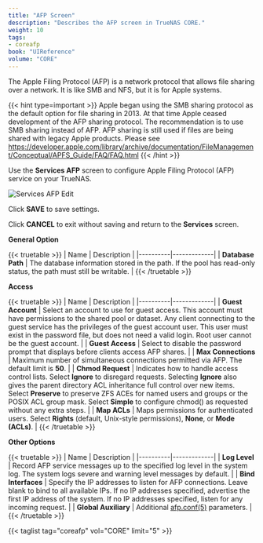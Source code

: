 ```yaml
---
title: "AFP Screen"
description: "Describes the AFP screen in TrueNAS CORE."
weight: 10
tags:
- coreafp
book: "UIReference"
volume: "CORE"
---
```


The Apple Filing Protocol (AFP) is a network protocol that allows file sharing over a network.
It is like SMB and NFS, but it is for Apple systems.

{{< hint type=important >}}
Apple began using the SMB sharing protocol as the default option for file sharing in 2013. At that time Apple ceased development of the AFP sharing protocol. The recommendation is to use SMB sharing instead of AFP. AFP sharing is still used if files are being shared with legacy Apple products. Please see https://developer.apple.com/library/archive/documentation/FileManagement/Conceptual/APFS_Guide/FAQ/FAQ.html
{{< /hint >}}

Use the **Services AFP** screen to configure Apple Filing Protocol (AFP) service on your TrueNAS.

![Services AFP Edit](/images/CORE/Services/ServicesAFPEdit.png "Services AFP Edit")

Click **SAVE** to save settings. 

Click **CANCEL** to exit without saving and return to the **Services** screen.

**General Option**

{{< truetable >}}
| Name | Description |
|----------|-------------|
| **Database Path** | The database information stored in the path. If the pool has read-only status, the path must still be writable. |
{{< /truetable >}}

**Access**


{{< truetable >}}
| Name | Description |
|----------|-------------|
| **Guest Account** | Select an account to use for guest access. This account must have permissions to the shared pool or dataset. Any client connecting to the guest service has the privileges of the guest account user. This user must exist in the password file, but does not need a valid login. Root user cannot be the guest account. |
| **Guest Access** | Select to disable the password prompt that displays before clients access AFP shares. |
| **Max Connections** | Maximum number of simultaneous connections permitted via AFP. The default limit is **50**. |
| **Chmod Request** | Indicates how to handle access control lists. Select **Ignore** to disregard requests. Selecting **Ignore** also gives the parent directory ACL inheritance full control over new items. Select **Preserve** to preserve ZFS ACEs for named users and groups or the POSIX ACL group mask. Select **Simple** to configure chmod() as requested without any extra steps. |
| **Map ACLs** | Maps permissions for authenticated users. Select **Rights** (default, Unix-style permissions), **None**, or **Mode (ACLs)**. |
{{< /truetable >}}

**Other Options**

{{< truetable >}}
| Name | Description |
|----------|-------------|
| **Log Level** | Record AFP service messages up to the specified log level in the system log. The system logs severe and warning level messages by default. |
| **Bind Interfaces** | Specify the IP addresses to listen for AFP connections. Leave blank to bind to all available IPs. If no IP addresses specified, advertise the first IP address of the system. If no IP addresses specified, listen for any incoming request. |
| **Global Auxiliary** | Additional [afp.conf(5)](http://netatalk.sourceforge.net/3.0/htmldocs/afp.conf.5.html) parameters. |
{{< /truetable >}}

{{< taglist tag="coreafp" vol="CORE" limit="5" >}}
